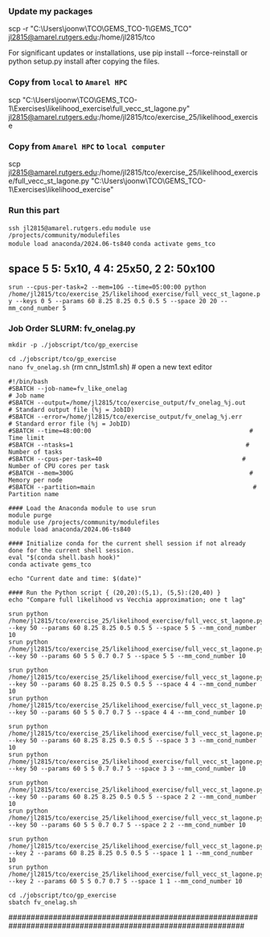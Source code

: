 ### Update my packages
scp -r "C:\Users\joonw\TCO\GEMS_TCO-1\GEMS_TCO" jl2815@amarel.rutgers.edu:/home/jl2815/tco

For significant updates or installations, use pip install --force-reinstall or python setup.py install after copying the files.

### Copy from ```local``` to ```Amarel HPC```
scp "C:\Users\joonw\TCO\GEMS_TCO-1\Exercises\likelihood_exercise\full_vecc_st_lagone.py" jl2815@amarel.rutgers.edu:/home/jl2815/tco/exercise_25/likelihood_exercise

### Copy from ```Amarel HPC``` to ```local computer```
scp jl2815@amarel.rutgers.edu:/home/jl2815/tco/exercise_25/likelihood_exercise/full_vecc_st_lagone.py "C:\Users\joonw\TCO\GEMS_TCO-1\Exercises\likelihood_exercise\"


### Run this part
```ssh jl2815@amarel.rutgers.edu```
```module use /projects/community/modulefiles```           
```module load anaconda/2024.06-ts840``` 
```conda activate gems_tco```

## space 5 5: 5x10, 4 4: 25x50, 2 2: 50x100

```srun --cpus-per-task=2 --mem=10G --time=05:00:00 python /home/jl2815/tco/exercise_25/likelihood_exercise/full_vecc_st_lagone.py --keys 0 5 --params 60 8.25 8.25 0.5 0.5 5 --space 20 20 --mm_cond_number 5```


### Job Order SLURM: fv_onelag.py    
```mkdir -p ./jobscript/tco/gp_exercise```      

```cd ./jobscript/tco/gp_exercise```                          
```nano fv_onelag.sh```         (rm cnn_lstm1.sh)        # open a new text editor                         

```
#!/bin/bash
#SBATCH --job-name=fv_like_onelag                                       # Job name
#SBATCH --output=/home/jl2815/tco/exercise_output/fv_onelag_%j.out    # Standard output file (%j = JobID)
#SBATCH --error=/home/jl2815/tco/exercise_output/fv_onelag_%j.err     # Standard error file (%j = JobID)
#SBATCH --time=48:00:00                                            # Time limit
#SBATCH --ntasks=1                                                # Number of tasks
#SBATCH --cpus-per-task=40                                       # Number of CPU cores per task
#SBATCH --mem=300G                                                 # Memory per node
#SBATCH --partition=main                                            # Partition name

#### Load the Anaconda module to use srun 
module purge                                              
module use /projects/community/modulefiles                 
module load anaconda/2024.06-ts840 

#### Initialize conda for the current shell session if not already done for the current shell session.
eval "$(conda shell.bash hook)"
conda activate gems_tco

echo "Current date and time: $(date)"

#### Run the Python script { (20,20):(5,1), (5,5):(20,40) }
echo "Compare full likelihood vs Vecchia approximation; one t lag"

srun python /home/jl2815/tco/exercise_25/likelihood_exercise/full_vecc_st_lagone.py --key 50 --params 60 8.25 8.25 0.5 0.5 5 --space 5 5 --mm_cond_number 10
srun python /home/jl2815/tco/exercise_25/likelihood_exercise/full_vecc_st_lagone.py --key 50 --params 60 5 5 0.7 0.7 5 --space 5 5 --mm_cond_number 10

srun python /home/jl2815/tco/exercise_25/likelihood_exercise/full_vecc_st_lagone.py --key 50 --params 60 8.25 8.25 0.5 0.5 5 --space 4 4 --mm_cond_number 10
srun python /home/jl2815/tco/exercise_25/likelihood_exercise/full_vecc_st_lagone.py --key 50 --params 60 5 5 0.7 0.7 5 --space 4 4 --mm_cond_number 10

srun python /home/jl2815/tco/exercise_25/likelihood_exercise/full_vecc_st_lagone.py --key 50 --params 60 8.25 8.25 0.5 0.5 5 --space 3 3 --mm_cond_number 10
srun python /home/jl2815/tco/exercise_25/likelihood_exercise/full_vecc_st_lagone.py --key 50 --params 60 5 5 0.7 0.7 5 --space 3 3 --mm_cond_number 10

srun python /home/jl2815/tco/exercise_25/likelihood_exercise/full_vecc_st_lagone.py --key 50 --params 60 8.25 8.25 0.5 0.5 5 --space 2 2 --mm_cond_number 10
srun python /home/jl2815/tco/exercise_25/likelihood_exercise/full_vecc_st_lagone.py --key 50 --params 60 5 5 0.7 0.7 5 --space 2 2 --mm_cond_number 10

srun python /home/jl2815/tco/exercise_25/likelihood_exercise/full_vecc_st_lagone.py --key 2 --params 60 8.25 8.25 0.5 0.5 5 --space 1 1 --mm_cond_number 10
srun python /home/jl2815/tco/exercise_25/likelihood_exercise/full_vecc_st_lagone.py --key 2 --params 60 5 5 0.7 0.7 5 --space 1 1 --mm_cond_number 10

```

```cd ./jobscript/tco/gp_exercise```                          
```sbatch fv_onelag.sh```           

############################################################################################################# 
